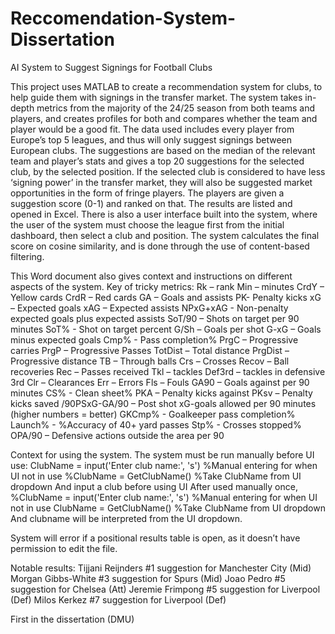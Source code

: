 # Reccomendation-System-Dissertation
AI System to Suggest Signings for Football Clubs

This project uses MATLAB to create a recommendation system for clubs, to help guide them with signings in the transfer market. 
The system takes in-depth metrics from the majority of the 24/25 season from both teams and players, and creates profiles for both and compares whether the team and player would be a good fit. The data used includes every player from Europe’s top 5 leagues, and thus will only suggest signings between European clubs. The suggestions are based on the median of the relevant team and player’s stats and gives a top 20 suggestions for the selected club, by the selected position. 
If the selected club is considered to have less ‘signing power’ in the transfer market, they will also be suggested market opportunities in the form of fringe players. The players are given a suggestion score (0-1) and ranked on that. The results are listed and opened in Excel.
There is also a user interface built into the system, where the user of the system must choose the league first from the initial dashboard, then select a club and position. The system calculates the final score on cosine similarity, and is done through the use of content-based filtering.

This Word document also gives context and instructions on different aspects of the system. 
Key of tricky metrics:
Rk – rank
Min – minutes
CrdY – Yellow cards
CrdR – Red cards
GA – Goals and assists
PK- Penalty kicks
xG – Expected goals
xAG – Expected assists
NPxG+xAG - Non-penalty expected goals plus expected assists
SoT/90 – Shots on target per 90 minutes
SoT% - Shot on target percent
G/Sh – Goals per shot
G-xG – Goals minus expected goals
Cmp% - Pass completion%
PrgC – Progressive carries
PrgP – Progressive Passes
TotDist – Total distance 
PrgDist – Progressive distance
TB – Through balls
Crs – Crosses
Recov – Ball recoveries
Rec – Passes received
Tkl – tackles
Def3rd – tackles in defensive 3rd
Clr – Clearances 
Err – Errors
Fls – Fouls
GA90 – Goals against per 90 minutes
CS% - Clean sheet%
PKA – Penalty kicks against
PKsv – Penalty kicks saved
/90PSxG-GA/90 – Post shot xG-goals allowed per 90 minutes (higher numbers = better)
GKCmp% - Goalkeeper pass completion%
Launch% - %Accuracy of 40+ yard passes
Stp% - Crosses stopped%
OPA/90 – Defensive actions outside the area per 90

Context for using the system. The system must be run manually before UI use:
ClubName = input('Enter club name:', 's')
%Manual entering for when UI not in use
%ClubName = GetClubName()
%Take ClubName from UI dropdown
And input a club before using UI
After used manually once,
%ClubName = input('Enter club name:', 's')
%Manual entering for when UI not in use
ClubName = GetClubName()
%Take ClubName from UI dropdown
And clubname will be interpreted from the UI dropdown.

System will error if a positional results table is open, as it doesn’t have permission to edit the file.

Notable results:
Tijjani Reijnders #1 suggestion for Manchester City (Mid)
Morgan Gibbs-White #3 suggestion for Spurs (Mid)
Joao Pedro #5 suggestion for Chelsea (Att)
Jeremie Frimpong #5 suggestion for Liverpool (Def)
Milos Kerkez #7 suggestion for Liverpool (Def)

First in the dissertation (DMU)
